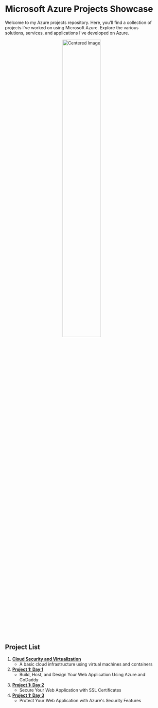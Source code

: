 # Microsoft Azure Projects Showcase

Welcome to my Azure projects repository. Here, you'll find a collection of projects I've worked on using Microsoft Azure. Explore the various solutions, services, and applications I've developed on Azure.
<p align="center">
  <img src="https://i.imgur.com/tJBMaO4.png" alt="Centered Image" width="50%">
</p>



## Project List
1. [**Cloud Security and Virtualization**](https://github.com/jimmyhcao/CloudSecurity)
    - A basic cloud infrastructure using virtual machines and containers
2. [**Project 1: Day 1**](https://github.com/jimmyhcao/Microsoft-Azure-Projects/blob/main/Day1.md)
    - Build, Host, and Design Your Web Application Using Azure and GoDaddy
3. [**Project 1: Day 2**](https://github.com/jimmyhcao/Microsoft-Azure-Projects/blob/main/Day2.md)
    - Secure Your Web Application with SSL Certificates
4. [**Project 1: Day 3**](https://github.com/jimmyhcao/Microsoft-Azure-Projects/blob/main/Day3.md)
    - Protect Your Web Application with Azure's Security Features
